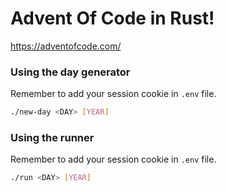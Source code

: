 # Advent Of Code in Rust!

https://adventofcode.com/

### Using the day generator
Remember to add your session cookie in `.env` file.
```sh
./new-day <DAY> [YEAR]
```

### Using the runner
Remember to add your session cookie in `.env` file.
```sh
./run <DAY> [YEAR]
```

